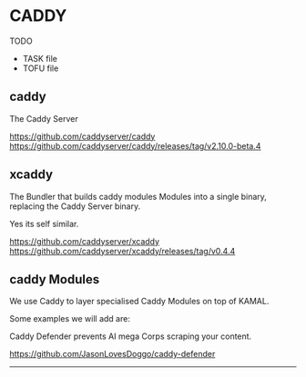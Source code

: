 # CADDY

TODO

- TASK file 
- TOFU file

## caddy

The Caddy Server

https://github.com/caddyserver/caddy
https://github.com/caddyserver/caddy/releases/tag/v2.10.0-beta.4


## xcaddy

The Bundler that builds caddy modules Modules into a single binary, replacing the Caddy Server binary.

Yes its self similar.

https://github.com/caddyserver/xcaddy
https://github.com/caddyserver/xcaddy/releases/tag/v0.4.4


## caddy Modules

We use Caddy to layer specialised Caddy Modules on top of KAMAL.

Some examples we will add are:

Caddy Defender prevents AI mega Corps scraping your content.

https://github.com/JasonLovesDoggo/caddy-defender

---









